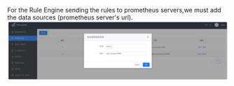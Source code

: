 For the Rule Engine sending the rules to prometheus servers,we must add the data sources (prometheus server's url).  
![datasource](images/datasource.png)
